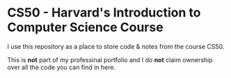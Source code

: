 # CS50 - Harvard's Introduction to Computer Science Course

I use this repository as a place to store code & notes from the course CS50.

This is **not** part of my professinal portfolio and I do **not** claim ownership over all the code you can find in here.
